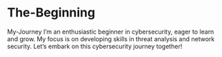 # The-Beginning
My-Journey
I’m an enthusiastic beginner in cybersecurity, eager to learn and grow. My focus is on developing skills in threat analysis and network security. Let’s embark on this cybersecurity journey together!
